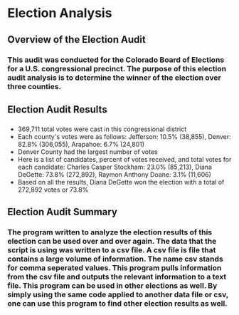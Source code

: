 # Election Analysis
## Overview of the Election Audit
### This audit was conducted for the Colorado Board of Elections for a U.S. congressional precinct. The purpose of this election audit analysis is to determine the winner of the election over three counties. 
## Election Audit Results
### 
- 369,711 total votes were cast in this congressional district
- Each county's votes were as follows: Jefferson: 10.5% (38,855), Denver: 82.8% (306,055), Arapahoe: 6.7% (24,801)
- Denver County had the largest number of votes
- Here is a list of candidates, percent of votes received, and total votes for each candidate: Charles Casper Stockham: 23.0% (85,213), Diana DeGette: 73.8% (272,892), Raymon Anthony Doane: 3.1% (11,606)
- Based on all the results, Diana DeGette won the election with a total of 272,892 votes or 73.8%
## Election Audit Summary
### The program written to analyze the election results of this election can be used over and over again. The data that the script is using was written to a csv file. A csv file is file that contains a large volume of information. The name csv stands for comma seperated values. This program pulls information from the csv file and outputs the relevant information to a text file. This program can be used in other elections as well. By simply using the same code applied to another data file or csv, one can use this program to find other election results as well.  
